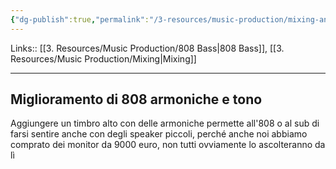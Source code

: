 ```yaml
---
{"dg-publish":true,"permalink":"/3-resources/music-production/mixing-and-mastering/808-bass-mixing/"}
---
```


Links:: [[3. Resources/Music Production/808 Bass\|808 Bass]], [[3. Resources/Music Production/Mixing\|Mixing]]

---

## Miglioramento di 808 armoniche e tono

Aggiungere un timbro alto con delle armoniche permette all'808 o al sub di farsi sentire anche con degli speaker piccoli, perché anche noi abbiamo comprato dei monitor da 9000 euro, non tutti ovviamente lo ascolteranno da lì


